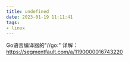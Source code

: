 ```yaml
---
title: undefined
date: 2023-01-19 11:11:41
tags:
- linux
---
```


Go语言编译器的"//go:" 详解：https://segmentfault.com/a/1190000016743220